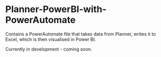 # Planner-PowerBI-with-PowerAutomate
Contains a PowerAutomate file that takes data from Planner, writes it to Excel, which is then visualised in Power BI.

Currently in development - coming soon.  
